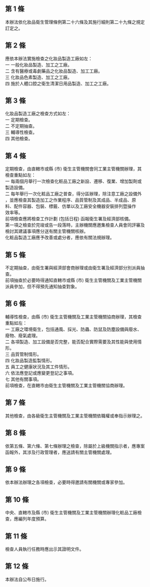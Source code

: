 第 1 條
-------
本辦法依化妝品衛生管理條例第二十六條及其施行細則第二十九條之規定  
訂定之。

第 2 條
-------
應依本辦法實施檢查之化妝品製造工廠如左：  
一  一般化妝品製造、加工之工廠。  
二  含有醫療或毒劇藥品之化妝品製造、加工工廠。  
三  化妝品色素製造、加工之工廠。  
四  施於人體口腔之衛生清潔日用品製造、加工之工廠。

第 3 條
-------
化妝品製造工廠之檢查方式如左：  
一  定期檢查。  
二  不定期抽查。  
三  輔導性檢查。  
四  其他檢查。

第 4 條
-------
定期檢查，由直轄市或縣 (市) 衛生主管機關會同工業主管機關辦理，其  
檢查重點如左：  
一  每兩個月舉行一次檢查化粧品工廠之新設、遷移、復業、增加製劑或  
    製造設備。  
二  每年舉行一次化粧品工廠之普查，得分區辦理，除注意工廠之設備外  
    ，並應檢查其製造加工之作業程序、品質管制及其成品、半成品、原  
    料、配件容器、包裝、標籤、仿單以及工廠安全機器安裝排列暨操作  
    效率等。  
前項檢查應將檢查工作計劃 (包括日程) 函報衛生署及經濟部核備。  
第一項之檢查於完竣或告一段落時，主辦機關應邀集檢查人員會同評審及  
檢討其建議事項應分送有關主管機關核辦。  
化粧品製造工廠應予改善或處分者，應依有關法規辦理。

第 5 條
-------
不定期抽查，由衛生署與經濟部會商辦理或由衛生署及經濟部分別派員抽  
查。  
前項抽查於必要時得通知直轄市或縣 (市) 衛生主管機關及工業主管機關  
派員參加，但不得預先通知抽查對象。

第 6 條
-------
輔導性檢查，由縣 (市) 衛生主管機關及工業主管機關協商辦理，其檢查  
重點如左：  
一  工廠之環境衛生，包括通風、採光、防蟲、防鼠及防塵設備與廢水、  
    廢物、廢氣處理。  
二  各項製造、加工設備是否完整，能否配合實際需要及其性能與使用情  
    形。  
三  品質管制情形。  
四  化妝品製造監製情形。  
五  員工之健康狀況及其工件情形。  
六  依法應登記或應變更登記之事項。  
七  其他有關事項。  
前項檢查，在直轄市由衛生主管機關及工業主管機關協商辦理。

第 7 條
-------
其他檢查，由各級衛生主管機關及工業主管機關依職權或奉指示辦理之。

第 8 條
-------
依第五條、第六條、第七條辦理之檢查，除屬於上級機關指示者，應專案  
函報外，其涉及行政管理者，應送請有關主管機關處理。

第 9 條
-------
依本辦法辦理之各項檢查，必要時得邀請有關機關或專家參加。

第 10 條
--------
中央、直轄市及縣 (市) 衛生主管機關及工業主管機關辦理化粧品工廠檢  
查，應編列年度預算。

第 11 條
--------
檢查人員執行任務時應出示其證明文件。

第 12 條
--------
本辦法自公布日施行。

